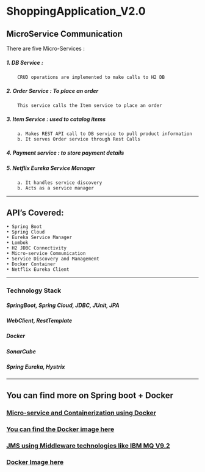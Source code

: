 ﻿# ShoppingApplication_V2.0
## MicroService Communication



There are five Micro-Services :


#####	1. DB Service : 
		CRUD operations are implemented to make calls to H2 DB 

#####	2. Order Service : To place an order 
		This service calls the Item service to place an order

#####	3. Item Service : used to catalog items
		a. Makes REST API call to DB service to pull product information
		b. It serves Order service through Rest Calls
#####	4. Payment service : to store payment details
#####	5. Netflix Eureka Service Manager
		a. It handles service discovery 
		b. Acts as a service manager
		
---------------------------------------------------------------------------------

## API’s  Covered:

    • Spring Boot
    • Spring Cloud
    • Eureka Service Manager
    • Lombok
    • H2 JDBC Connectivity
    • Micro-service Communication
    • Service Discovery and Management
    • Docker Container
    • Netflix Eureka Client
----------------------------------------------------------------------------------

### Technology Stack

##### SpringBoot, Spring Cloud, JDBC, JUnit, JPA
##### WebClient, RestTemplate
##### Docker
##### SonarCube
##### Spring Eureka, Hystrix
    



-----------------------------------------------------------------------------------


## You can find more on Spring boot + Docker


### [Micro-service and Containerization using Docker](https://github.com/nagarjun-ME/DockerGitSprinBootServiceApplication.git)

### [You can find the Docker image here](https://hub.docker.com/repository/docker/nagarjunmqdev/springdocker-gitapp-v1)



### [JMS using Middleware technologies like IBM MQ V9.2](https://github.com/nagarjun-ME/jms-springboot)

### [Docker Image here](https://hub.docker.com/repository/docker/nagarjunmqdev/ibmmqtest)


